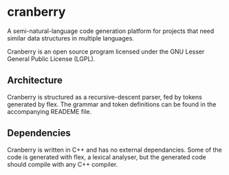 cranberry
=========

A semi-natural-language code generation platform for projects that need similar data structures in multiple languages.

Cranberry is an open source program licensed under the GNU Lesser General Public License (LGPL).

Architecture
------------
Cranberry is structured as a recursive-descent parser, fed by tokens generated by flex.  The grammar and token definitions
can be found in the accompanying READEME file.

Dependencies
------------
Cranberry is written in C++ and has no external dependancies. Some of the code is generated with
flex, a lexical analyser, but the generated code should compile with any C++ compiler.

